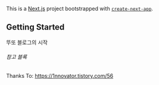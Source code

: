 This is a [Next.js](https://nextjs.org/) project bootstrapped with [`create-next-app`](https://github.com/vercel/next.js/tree/canary/packages/create-next-app).

## Getting Started

뚜또 블로그의 시작

###### 참고 블록

Thanks To:
https://1nnovator.tistory.com/56
